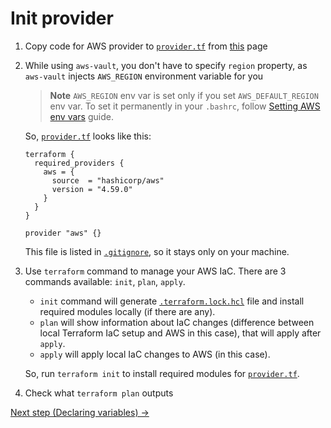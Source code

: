# Init provider

1. Copy code for AWS provider to [`provider.tf`](../provider.tf) from [this](https://registry.terraform.io/providers/hashicorp/aws/latest/docs) page
2. While using `aws-vault`, you don't have to specify `region` property, as `aws-vault` injects `AWS_REGION` environment variable for you

    > **Note**
    > `AWS_REGION` env var is set only if you set `AWS_DEFAULT_REGION` env var.
    > To set it permanently in your `.bashrc`, follow [Setting AWS env vars](./prerequisites.md#setting-aws-env-vars) guide.
        
    So, [`provider.tf`](../provider.tf) looks like this:

    ```
    terraform {
      required_providers {
        aws = {
          source  = "hashicorp/aws"
          version = "4.59.0"
        }
      }
    }

    provider "aws" {}

    ```

    This file is listed in [`.gitignore`](../.gitignore), so it stays only on your machine.

3. Use `terraform` command to manage your AWS IaC. There are 3 commands available: `init`, `plan`, `apply`.

    - `init` command will generate [`.terraform.lock.hcl`](../.terrafrom.lock.hcl) file and install required modules locally (if there are any).
    - `plan` will show information about IaC changes (difference between local Terraform IaC setup and AWS in this case), that will apply after `apply`.
    - `apply` will apply local IaC changes to AWS (in this case).

    So, run `terraform init` to install required modules for [`provider.tf`](../provider.tf).

4. Check what `terraform plan` outputs

[Next step (Declaring variables) →](./vars.md)

